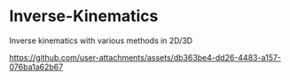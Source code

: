 # Inverse-Kinematics
Inverse kinematics with various methods in 2D/3D



https://github.com/user-attachments/assets/db363be4-dd26-4483-a157-076ba1a62b67

